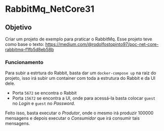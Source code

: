 # RabbitMq_NetCore31

## Objetivo
Criar um projeto de exemplo para praticar o RabbitMq. Esse projeto teve como base o texto: https://medium.com/@rodolfostopinto97/poc-net-core-rabbitmq-f1fb5d8eb58b

### Funcionamento
Para subir a estrtura do Rabbit, basta dar um `docker-compose up` na raiz do projeto, isso irá subir um container com toda a estrutura do Rabbit e da UI dele.
- Porta `5672` se encontra o Rabbit
- Porta `15672` se encontra a UI, onde para acessá-la basta colocar `guest` no _Login_ e `guest` no _Password_.

Feito isso, basta executar o _Produtor_, onde o mesmo irá produzir 100000 mensagens e depois executar o _Consumidor_ que irá consumir tais mensagens.